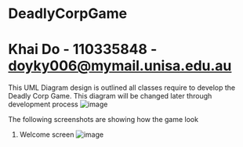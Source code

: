 # DeadlyCorpGame
# Khai Do - 110335848 - doyky006@mymail.unisa.edu.au

This UML Diagram design is outlined all classes require to develop the Deadly Corp Game.
This diagram will be changed later through development process
![image](https://github.com/khaido51/DeadlyCorpGame/assets/36833306/ea130389-41c8-4f56-994c-8e1c32e3c176)

The following screenshots are showing how the game look
1. Welcome screen
![image](https://github.com/user-attachments/assets/101c9201-bef4-4728-8010-0f4a38854f18)
